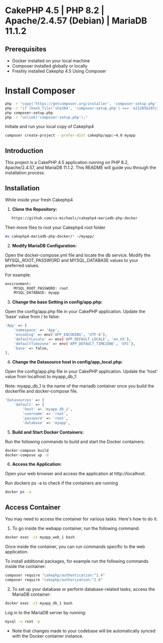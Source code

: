 # CakePHP 4.5 | PHP 8.2 | Apache/2.4.57 (Debian) | MariaDB 11.1.2

## Prerequisites
- Docker installed on your local machine
- Composer installed globally or locally
- Freshly installed Cakephp 4.5 Using Composer

# Install Composer
```bash
php -r "copy('https://getcomposer.org/installer', 'composer-setup.php');"
php -r "if (hash_file('sha384', 'composer-setup.php') === 'e21205b207c3ff031906575712edab6f13eb0b361f2085f1f1237b7126d785e826a450292b6cfd1d64d92e6563bbde02') { echo 'Installer verified'; } else { echo 'Installer corrupt'; unlink('composer-setup.php'); } echo PHP_EOL;"
php composer-setup.php
php -r "unlink('composer-setup.php');"
```

Initiate and run your local copy of Cakephp4
```bash
composer create-project --prefer-dist cakephp/app:~4.0 myapp
```

## Introduction

This project is a CakePHP 4.5 application running on PHP 8.2, Apache/2.4.57, and MariaDB 11.1.2. This README will guide you through the installation process.

## Installation
While inside your fresh Cakephp4

1. **Clone the Repository:**

```bash
   https://github.com/cs-michaelc/cakephp4-mariadb-php-docker
```
Then move files to root your Cakephp4 root folder

 ```bash
mv cakephp4-mariadb-php-docker/* ~/myapp/
```
2. **Modify MariaDB Configuration:**

Open the docker-compose.yml file and locate the db service. Modify the MYSQL_ROOT_PASSWORD and MYSQL_DATABASE values to your preferred values. 

For example:

```bash
environment:
    MYSQL_ROOT_PASSWORD: root
    MYSQL_DATABASE: myapp
 ```

3. **Change the base Setting in config/app.php:**

Open the config/app.php file in your CakePHP application. Update the 'base' value from / to false:

```bash
'App' => [
    'namespace' => 'App',
    'encoding' => env('APP_ENCODING', 'UTF-8'),
    'defaultLocale' => env('APP_DEFAULT_LOCALE', 'en_US'),
    'defaultTimezone' => env('APP_DEFAULT_TIMEZONE', 'UTC'),
    'base' => false,
],
```

4. **Change the Datasource host in config/app_local.php:**

Open the config/app.php file in your CakePHP application. Update the 'host' value from localhost to myapp_db_1:

Note: myapp_db_1 is the name of the mariadb container once you build the dockerfile and docker-compose file.

```bash
'Datasources' => [
    'default' => [
        'host' => 'myapp_db_1',
        'username' => 'root',
        'password' => 'root',
        'database' => 'myapp',
```

5. **Build and Start Docker Containers:**

Run the following commands to build and start the Docker containers:
```bash
docker-compose build
docker-compose up -d
```

6. **Access the Application:**

Open your web browser and access the application at http://localhost.


Run dockers ps -a to check if the containers are running
```bash
docker ps -a
```

## Access Container 
You may need to access the container for various tasks. Here's how to do it:

1. To go inside the webapp container, run the following command:

```bash
docker exec -it myapp_web_1 bash
```

Once inside the container, you can run commands specific to the web application.

To install additional packages, for example run the following commands inside the container:

```bash
composer require "cakephp/authentication:^2.4"
composer require "cakephp/authorization:^2.0"
```

2. To set up your database or perform database-related tasks, access the MariaDB container:
```bash
docker exec -it myapp_db_1 bash
```

Log in to the MariaDB server by running:
```bash
mysql -u root -p
```

* Note that changes made to your codebase will be automatically synced with the Docker container instance.